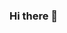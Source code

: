 ### Hi there 👋

<!--
**thaemygeovana/thaemygeovana** is a ✨ _special_ ✨ repository because its `README.md` (this file) appears on your GitHub profile.

Here are some ideas to get you started:

 - 🔭 neste ano estou cursando o 1° ano do ensino médio
- 🌱estou fazendo aula de programção
- 👯 
- 🤔 
- 💬 16 anos
- 📫 em algum lugar
- 😄 
- ⚡ 
-->
